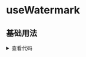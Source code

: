 <script setup>
import watermark from './watermark.vue'
</script>

# useWatermark

<ClientOnly>
  <description description="useWatermark" /> 
</ClientOnly>

## 基础用法
<ClientOnly>
  <watermark />
</ClientOnly>
<details>

<summary>查看代码</summary>

<<< @/hooks/useWatermark/watermark.vue

</details>